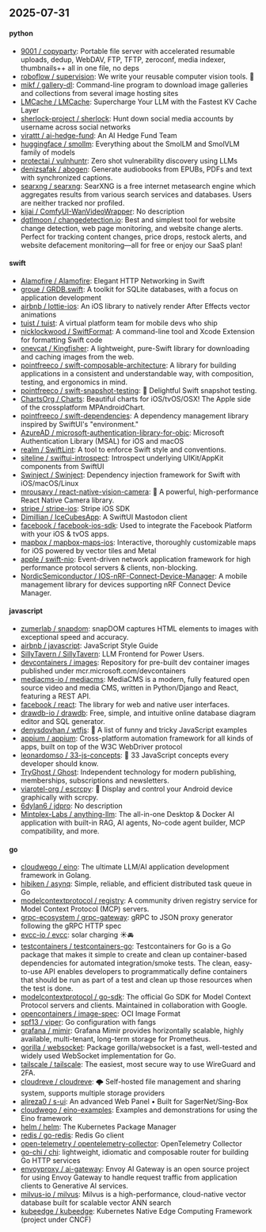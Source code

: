## 2025-07-31

#### python
* [9001 / copyparty](https://github.com/9001/copyparty): Portable file server with accelerated resumable uploads, dedup, WebDAV, FTP, TFTP, zeroconf, media indexer, thumbnails++ all in one file, no deps
* [roboflow / supervision](https://github.com/roboflow/supervision): We write your reusable computer vision tools. 💜
* [mikf / gallery-dl](https://github.com/mikf/gallery-dl): Command-line program to download image galleries and collections from several image hosting sites
* [LMCache / LMCache](https://github.com/LMCache/LMCache): Supercharge Your LLM with the Fastest KV Cache Layer
* [sherlock-project / sherlock](https://github.com/sherlock-project/sherlock): Hunt down social media accounts by username across social networks
* [virattt / ai-hedge-fund](https://github.com/virattt/ai-hedge-fund): An AI Hedge Fund Team
* [huggingface / smollm](https://github.com/huggingface/smollm): Everything about the SmolLM and SmolVLM family of models
* [protectai / vulnhuntr](https://github.com/protectai/vulnhuntr): Zero shot vulnerability discovery using LLMs
* [denizsafak / abogen](https://github.com/denizsafak/abogen): Generate audiobooks from EPUBs, PDFs and text with synchronized captions.
* [searxng / searxng](https://github.com/searxng/searxng): SearXNG is a free internet metasearch engine which aggregates results from various search services and databases. Users are neither tracked nor profiled.
* [kijai / ComfyUI-WanVideoWrapper](https://github.com/kijai/ComfyUI-WanVideoWrapper): No description
* [dgtlmoon / changedetection.io](https://github.com/dgtlmoon/changedetection.io): Best and simplest tool for website change detection, web page monitoring, and website change alerts. Perfect for tracking content changes, price drops, restock alerts, and website defacement monitoring—all for free or enjoy our SaaS plan!

#### swift
* [Alamofire / Alamofire](https://github.com/Alamofire/Alamofire): Elegant HTTP Networking in Swift
* [groue / GRDB.swift](https://github.com/groue/GRDB.swift): A toolkit for SQLite databases, with a focus on application development
* [airbnb / lottie-ios](https://github.com/airbnb/lottie-ios): An iOS library to natively render After Effects vector animations
* [tuist / tuist](https://github.com/tuist/tuist): A virtual platform team for mobile devs who ship
* [nicklockwood / SwiftFormat](https://github.com/nicklockwood/SwiftFormat): A command-line tool and Xcode Extension for formatting Swift code
* [onevcat / Kingfisher](https://github.com/onevcat/Kingfisher): A lightweight, pure-Swift library for downloading and caching images from the web.
* [pointfreeco / swift-composable-architecture](https://github.com/pointfreeco/swift-composable-architecture): A library for building applications in a consistent and understandable way, with composition, testing, and ergonomics in mind.
* [pointfreeco / swift-snapshot-testing](https://github.com/pointfreeco/swift-snapshot-testing): 📸 Delightful Swift snapshot testing.
* [ChartsOrg / Charts](https://github.com/ChartsOrg/Charts): Beautiful charts for iOS/tvOS/OSX! The Apple side of the crossplatform MPAndroidChart.
* [pointfreeco / swift-dependencies](https://github.com/pointfreeco/swift-dependencies): A dependency management library inspired by SwiftUI's "environment."
* [AzureAD / microsoft-authentication-library-for-objc](https://github.com/AzureAD/microsoft-authentication-library-for-objc): Microsoft Authentication Library (MSAL) for iOS and macOS
* [realm / SwiftLint](https://github.com/realm/SwiftLint): A tool to enforce Swift style and conventions.
* [siteline / swiftui-introspect](https://github.com/siteline/swiftui-introspect): Introspect underlying UIKit/AppKit components from SwiftUI
* [Swinject / Swinject](https://github.com/Swinject/Swinject): Dependency injection framework for Swift with iOS/macOS/Linux
* [mrousavy / react-native-vision-camera](https://github.com/mrousavy/react-native-vision-camera): 📸 A powerful, high-performance React Native Camera library.
* [stripe / stripe-ios](https://github.com/stripe/stripe-ios): Stripe iOS SDK
* [Dimillian / IceCubesApp](https://github.com/Dimillian/IceCubesApp): A SwiftUI Mastodon client
* [facebook / facebook-ios-sdk](https://github.com/facebook/facebook-ios-sdk): Used to integrate the Facebook Platform with your iOS & tvOS apps.
* [mapbox / mapbox-maps-ios](https://github.com/mapbox/mapbox-maps-ios): Interactive, thoroughly customizable maps for iOS powered by vector tiles and Metal
* [apple / swift-nio](https://github.com/apple/swift-nio): Event-driven network application framework for high performance protocol servers & clients, non-blocking.
* [NordicSemiconductor / IOS-nRF-Connect-Device-Manager](https://github.com/NordicSemiconductor/IOS-nRF-Connect-Device-Manager): A mobile management library for devices supporting nRF Connect Device Manager.

#### javascript
* [zumerlab / snapdom](https://github.com/zumerlab/snapdom): snapDOM captures HTML elements to images with exceptional speed and accuracy.
* [airbnb / javascript](https://github.com/airbnb/javascript): JavaScript Style Guide
* [SillyTavern / SillyTavern](https://github.com/SillyTavern/SillyTavern): LLM Frontend for Power Users.
* [devcontainers / images](https://github.com/devcontainers/images): Repository for pre-built dev container images published under mcr.microsoft.com/devcontainers
* [mediacms-io / mediacms](https://github.com/mediacms-io/mediacms): MediaCMS is a modern, fully featured open source video and media CMS, written in Python/Django and React, featuring a REST API.
* [facebook / react](https://github.com/facebook/react): The library for web and native user interfaces.
* [drawdb-io / drawdb](https://github.com/drawdb-io/drawdb): Free, simple, and intuitive online database diagram editor and SQL generator.
* [denysdovhan / wtfjs](https://github.com/denysdovhan/wtfjs): 🤪 A list of funny and tricky JavaScript examples
* [appium / appium](https://github.com/appium/appium): Cross-platform automation framework for all kinds of apps, built on top of the W3C WebDriver protocol
* [leonardomso / 33-js-concepts](https://github.com/leonardomso/33-js-concepts): 📜 33 JavaScript concepts every developer should know.
* [TryGhost / Ghost](https://github.com/TryGhost/Ghost): Independent technology for modern publishing, memberships, subscriptions and newsletters.
* [viarotel-org / escrcpy](https://github.com/viarotel-org/escrcpy): 📱 Display and control your Android device graphically with scrcpy.
* [6dylan6 / jdpro](https://github.com/6dylan6/jdpro): No description
* [Mintplex-Labs / anything-llm](https://github.com/Mintplex-Labs/anything-llm): The all-in-one Desktop & Docker AI application with built-in RAG, AI agents, No-code agent builder, MCP compatibility, and more.

#### go
* [cloudwego / eino](https://github.com/cloudwego/eino): The ultimate LLM/AI application development framework in Golang.
* [hibiken / asynq](https://github.com/hibiken/asynq): Simple, reliable, and efficient distributed task queue in Go
* [modelcontextprotocol / registry](https://github.com/modelcontextprotocol/registry): A community driven registry service for Model Context Protocol (MCP) servers.
* [grpc-ecosystem / grpc-gateway](https://github.com/grpc-ecosystem/grpc-gateway): gRPC to JSON proxy generator following the gRPC HTTP spec
* [evcc-io / evcc](https://github.com/evcc-io/evcc): solar charging ☀️🚘
* [testcontainers / testcontainers-go](https://github.com/testcontainers/testcontainers-go): Testcontainers for Go is a Go package that makes it simple to create and clean up container-based dependencies for automated integration/smoke tests. The clean, easy-to-use API enables developers to programmatically define containers that should be run as part of a test and clean up those resources when the test is done.
* [modelcontextprotocol / go-sdk](https://github.com/modelcontextprotocol/go-sdk): The official Go SDK for Model Context Protocol servers and clients. Maintained in collaboration with Google.
* [opencontainers / image-spec](https://github.com/opencontainers/image-spec): OCI Image Format
* [spf13 / viper](https://github.com/spf13/viper): Go configuration with fangs
* [grafana / mimir](https://github.com/grafana/mimir): Grafana Mimir provides horizontally scalable, highly available, multi-tenant, long-term storage for Prometheus.
* [gorilla / websocket](https://github.com/gorilla/websocket): Package gorilla/websocket is a fast, well-tested and widely used WebSocket implementation for Go.
* [tailscale / tailscale](https://github.com/tailscale/tailscale): The easiest, most secure way to use WireGuard and 2FA.
* [cloudreve / cloudreve](https://github.com/cloudreve/cloudreve): 🌩 Self-hosted file management and sharing system, supports multiple storage providers
* [alireza0 / s-ui](https://github.com/alireza0/s-ui): An advanced Web Panel • Built for SagerNet/Sing-Box
* [cloudwego / eino-examples](https://github.com/cloudwego/eino-examples): Examples and demonstrations for using the Eino framework
* [helm / helm](https://github.com/helm/helm): The Kubernetes Package Manager
* [redis / go-redis](https://github.com/redis/go-redis): Redis Go client
* [open-telemetry / opentelemetry-collector](https://github.com/open-telemetry/opentelemetry-collector): OpenTelemetry Collector
* [go-chi / chi](https://github.com/go-chi/chi): lightweight, idiomatic and composable router for building Go HTTP services
* [envoyproxy / ai-gateway](https://github.com/envoyproxy/ai-gateway): Envoy AI Gateway is an open source project for using Envoy Gateway to handle request traffic from application clients to Generative AI services.
* [milvus-io / milvus](https://github.com/milvus-io/milvus): Milvus is a high-performance, cloud-native vector database built for scalable vector ANN search
* [kubeedge / kubeedge](https://github.com/kubeedge/kubeedge): Kubernetes Native Edge Computing Framework (project under CNCF)
